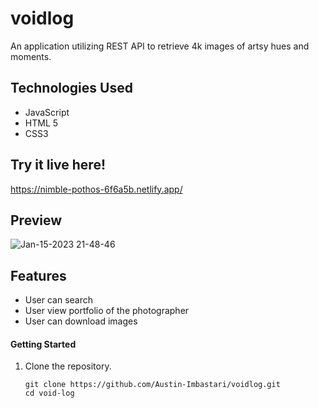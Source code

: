 # voidlog
An application utilizing REST API to retrieve 4k images of artsy hues and moments. 


## Technologies Used
- JavaScript
- HTML 5
- CSS3


## Try it live here!
https://nimble-pothos-6f6a5b.netlify.app/

## Preview
![Jan-15-2023 21-48-46](https://user-images.githubusercontent.com/55529532/212607243-2b6d7850-4349-4772-a5b9-9de919ea161e.gif)



## Features
- User can search 
- User view portfolio of the photographer
- User can download images



#### Getting Started

1. Clone the repository.

    ```shell
    git clone https://github.com/Austin-Imbastari/voidlog.git
    cd void-log
    ```
